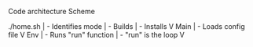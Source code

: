 Code architecture Scheme

./home.sh
   | - Identifies mode
   | - Builds
   | - Installs
   V
 Main
   | - Loads config file
   V
  Env
   | - Runs "run" function
   | - "run" is the loop
   V 

